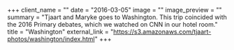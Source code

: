 +++
client_name = ""
date = "2016-03-05"
image = ""
image_preview = ""
summary = "Tjaart and Maryke goes to Washington. This trip coincided with the 2016 Primary debates, which we watched on CNN in our hotel room."
title = "Washington"
external_link = "https://s3.amazonaws.com/tjaart-photos/washington/index.html"
+++
